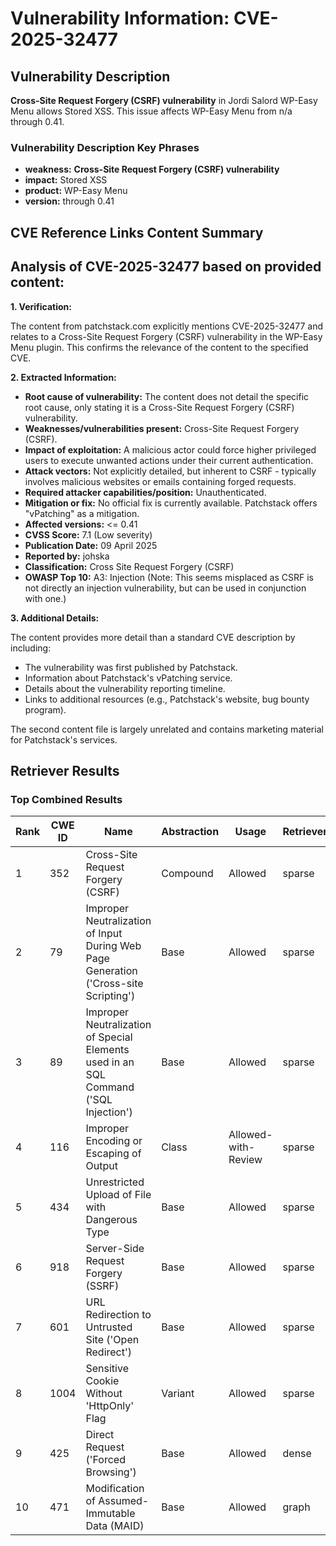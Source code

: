 # Vulnerability Information: CVE-2025-32477

## Vulnerability Description
**Cross-Site Request Forgery (CSRF) vulnerability** in Jordi Salord WP-Easy Menu allows Stored XSS. This issue affects WP-Easy Menu from n/a through 0.41.

### Vulnerability Description Key Phrases
- **weakness:** **Cross-Site Request Forgery (CSRF) vulnerability**
- **impact:** Stored XSS
- **product:** WP-Easy Menu
- **version:** through 0.41

## CVE Reference Links Content Summary
## Analysis of CVE-2025-32477 based on provided content:

**1. Verification:**

The content from patchstack.com explicitly mentions CVE-2025-32477 and relates to a Cross-Site Request Forgery (CSRF) vulnerability in the WP-Easy Menu plugin. This confirms the relevance of the content to the specified CVE.

**2. Extracted Information:**

*   **Root cause of vulnerability:** The content does not detail the specific root cause, only stating it is a Cross-Site Request Forgery (CSRF) vulnerability.
*   **Weaknesses/vulnerabilities present:** Cross-Site Request Forgery (CSRF).
*   **Impact of exploitation:** A malicious actor could force higher privileged users to execute unwanted actions under their current authentication.
*   **Attack vectors:** Not explicitly detailed, but inherent to CSRF - typically involves malicious websites or emails containing forged requests.
*   **Required attacker capabilities/position:** Unauthenticated.
*   **Mitigation or fix:** No official fix is currently available. Patchstack offers "vPatching" as a mitigation.
*   **Affected versions:** <= 0.41
*   **CVSS Score:** 7.1 (Low severity)
*   **Publication Date:** 09 April 2025
*   **Reported by:** johska
*   **Classification:** Cross Site Request Forgery (CSRF)
*   **OWASP Top 10:** A3: Injection (Note: This seems misplaced as CSRF is not directly an injection vulnerability, but can be used in conjunction with one.)

**3. Additional Details:**

The content provides more detail than a standard CVE description by including:

*   The vulnerability was first published by Patchstack.
*   Information about Patchstack's vPatching service.
*   Details about the vulnerability reporting timeline.
*   Links to additional resources (e.g., Patchstack's website, bug bounty program).

The second content file is largely unrelated and contains marketing material for Patchstack's services.

## Retriever Results

### Top Combined Results

| Rank | CWE ID | Name | Abstraction | Usage  | Retrievers | Individual Scores |
|------|--------|------|-------------|-------|------------|-------------------|
| 1 | 352 | Cross-Site Request Forgery (CSRF) | Compound | Allowed | sparse | 0.276 |
| 2 | 79 | Improper Neutralization of Input During Web Page Generation ('Cross-site Scripting') | Base | Allowed | sparse | 0.192 |
| 3 | 89 | Improper Neutralization of Special Elements used in an SQL Command ('SQL Injection') | Base | Allowed | sparse | 0.184 |
| 4 | 116 | Improper Encoding or Escaping of Output | Class | Allowed-with-Review | sparse | 0.180 |
| 5 | 434 | Unrestricted Upload of File with Dangerous Type | Base | Allowed | sparse | 0.179 |
| 6 | 918 | Server-Side Request Forgery (SSRF) | Base | Allowed | sparse | 0.178 |
| 7 | 601 | URL Redirection to Untrusted Site ('Open Redirect') | Base | Allowed | sparse | 0.171 |
| 8 | 1004 | Sensitive Cookie Without 'HttpOnly' Flag | Variant | Allowed | sparse | 0.168 |
| 9 | 425 | Direct Request ('Forced Browsing') | Base | Allowed | dense | 0.551 |
| 10 | 471 | Modification of Assumed-Immutable Data (MAID) | Base | Allowed | graph | 0.003 |

